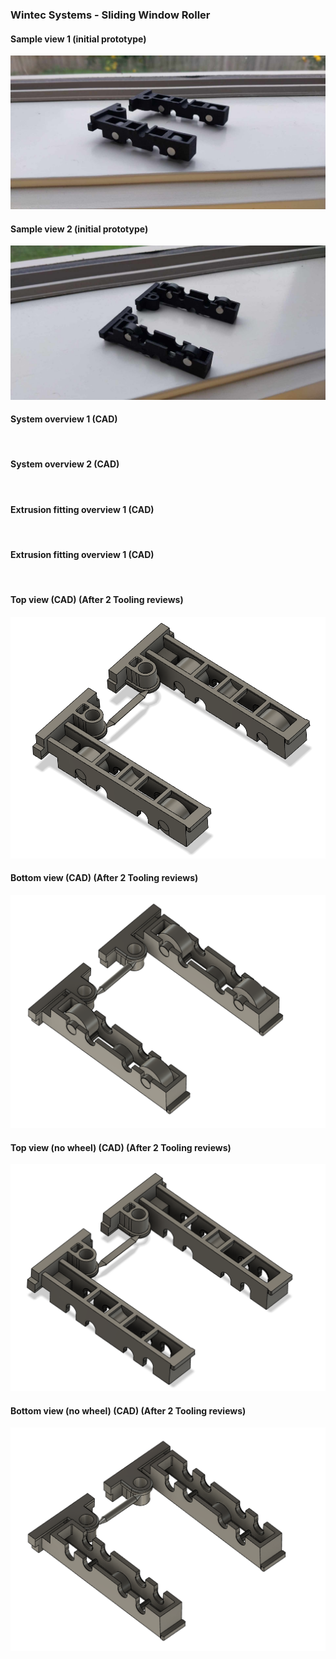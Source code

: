 ### Wintec Systems - Sliding Window Roller



#### Sample view 1 (initial prototype)
![](https://github.com/tasnim04/Anthony-Innov-work/blob/main/Ant-Innovation-Portfolio/Wintec/Wintec%20Sliding%20Window%20Carriage%20(View%201).jpg)

#### Sample view 2 (initial prototype)
![](https://github.com/tasnim04/Anthony-Innov-work/blob/main/Ant-Innovation-Portfolio/Wintec/Wintec%20Sliding%20Window%20Carriage%20(View%202).jpg)

#### System overview 1 (CAD)
![]()

#### System overview 2 (CAD)
![]()

#### Extrusion fitting overview 1 (CAD)
![]()

#### Extrusion fitting overview 1 (CAD)
![]()

#### Top view (CAD) (After 2 Tooling reviews)
![](https://github.com/tasnim04/Anthony-Innov-work/blob/main/Ant-Innovation-Portfolio/Wintec/Wintec%20(top%20view).PNG)

#### Bottom view (CAD) (After 2 Tooling reviews)
![](https://github.com/tasnim04/Anthony-Innov-work/blob/main/Ant-Innovation-Portfolio/Wintec/Wintec%20(bottom%20view).PNG)

#### Top view (no wheel) (CAD) (After 2 Tooling reviews)
![](https://github.com/tasnim04/Anthony-Innov-work/blob/main/Ant-Innovation-Portfolio/Wintec/Wintec%20(no%20wheel)%20(top).PNG)

#### Bottom view (no wheel) (CAD) (After 2 Tooling reviews)
![](https://github.com/tasnim04/Anthony-Innov-work/blob/main/Ant-Innovation-Portfolio/Wintec/Wintec%20(no%20wheel)%20(bottom).PNG)

